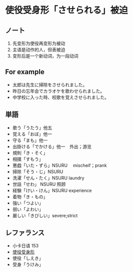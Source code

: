 # 使役受身形「させられる」被迫

## ノート

1. 先变形为使役再变形为被动
2. 主语是动作的人，但表被迫
3. 变形后是一个新动词，为一段动词

## For example

- 太郎は先生に掃除をさせられました。
- 昨日の忘年会でカラオケを歌わせられました。
- 中学校に入った時、校歌を覚えさせられました。

## 単語

- 歌う「うたう」他五
- 覚える「おぼ」他一
- 守る「まも」他一
- 出掛ける「でかける」他一　外出；游览
- 規則「き・そく」
- 相撲「すもう」
- 悪戯「いた・ずら」NSURU　 mischeif；prank
- 掃除「そう・じ」NSURU
- 洗濯「せん・たく」NSURU laundry
- 世話「せわ」 NSURU 照顾
- 経験「けい・けん」NSURU experience
- 着物「き・もの」
- 強い「つよい」
- 弱い「よわい」
- 厳しい「きびしい」severe;strict

## レファランス

- 小卡日语 153
- [使役受身形](https://www.sigure.tw/learn-japanese/grammar/n3/32.php)
- 使役「しえき」
- 受身「うけみ」
